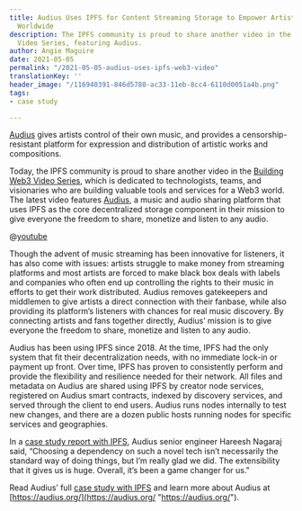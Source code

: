 ```yaml
---
title: Audius Uses IPFS for Content Streaming Storage to Empower Artists & Creators
  Worldwide
description: The IPFS community is proud to share another video in the Building Web3
  Video Series, featuring Audius.
author: Angie Maguire
date: 2021-05-05
permalink: "/2021-05-05-audius-uses-ipfs-web3-video"
translationKey: ''
header_image: "/116940391-846d5780-ac33-11eb-8cc4-6110d0051a4b.png"
tags:
- case study

---
```

[Audius](https://audius.org/) gives artists control of their own music, and provides a censorship-resistant platform for expression and distribution of artistic works and compositions.

Today, the IPFS community is proud to share another video in the [Building Web3 Video Series](https://buildingweb3.com/), which is dedicated to technologists, teams, and visionaries who are building valuable tools and services for a Web3 world. The latest video features [Audius](https://audius.org/), a music and audio sharing platform that uses IPFS as the core decentralized storage component in their mission to give everyone the freedom to share, monetize and listen to any audio.

@[youtube](c50licHTOik)

Though the advent of music streaming has been innovative for listeners, it has also come with issues: artists struggle to make money from streaming platforms and most artists are forced to make black box deals with labels and companies who often end up controlling the rights to their music in efforts to get their work distributed. Audius removes gatekeepers and middlemen to give artists a direct connection with their fanbase, while also providing its platform’s listeners with chances for real music discovery. By connecting artists and fans together directly, Audius’ mission is to give everyone the freedom to share, monetize and listen to any audio.

Audius has been using IPFS since 2018. At the time, IPFS had the only system that fit their decentralization needs, with no immediate lock-in or payment up front. Over time, IPFS has proven to consistently perform and provide the flexibility and resilience needed for their network. All files and metadata on Audius are shared using IPFS by creator node services, registered on Audius smart contracts, indexed by discovery services, and served through the client to end users. Audius runs nodes internally to test new changes, and there are a dozen public hosts running nodes for specific services and geographies.

In a [case study report with IPFS](https://docs.ipfs.io/concepts/case-study-audius/#overview), Audius senior engineer Hareesh Nagaraj said, “Choosing a dependency on such a novel tech isn’t necessarily the standard way of doing things, but I’m really glad we did. The extensibility that it gives us is huge. Overall, it’s been a game changer for us."

Read Audius’ full [case study with IPFS](https://docs.ipfs.io/concepts/case-study-audius/#overview) and learn more about Audius at [https://audius.org/](https://audius.org/ "https://audius.org/").